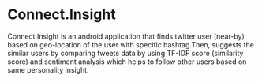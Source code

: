 # Connect.Insight
Connect.Insight is an android application that finds twitter user (near-by) based on geo-location of the user with specific hashtag.Then, suggests the similar users by comparing tweets data by using TF-IDF score (similarity score) and sentiment analysis which helps to follow other users based on same personality insight.
